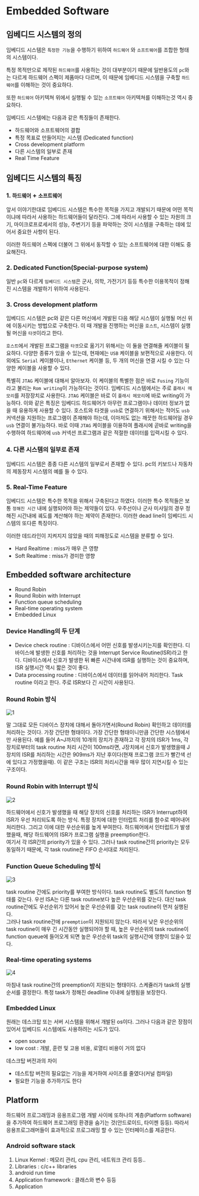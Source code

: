 # Embedded Software

## 임베디드 시스템의 정의

임베디드 시스템은 `특정한 기능`을 수행하기 위하여 `하드웨어` 와 `소프트웨어`를 조합한 형태의 시스템이다.

특정 목적만으로 제작된 `하드웨어`를 사용하는 것이 대부분이기 때문에 일반용도의 `pc`와는 다르게 하드웨어 스펙이 제품마다 다르며, 이 때문에 임베디드 시스템을 구축할 `하드웨어`를 이해하는 것이 중요하다.

또한 `하드웨어` 아키텍쳐 위에서 실행될 수 있는 `소프트웨어` 아키텍쳐를 이해하는것 역시 중요하다.

임베디드 시스템에는 다음과 같은 특징들이 존재한다.

- 하드웨어와 소프트웨어의 결합
- 특정 목표로 만들어지는 시스템 (Dedicated function)
- Cross development platform
- 다른 시스템의 일부로 존재
- Real Time Feature

## 임베디드 시스템의 특징

### 1. `하드웨어` + `소프트웨어`

앞서 이야기한대로 임베디드 시스템은 특수한 목적을 가지고 개발되기 때문에 어떤 목적이냐에 따라서 사용하는 하드웨어들이 달라진다. 그에 따라서 사용할 수 있는 자원의 크기, 마이크로프로세서의 성능, 주변기기 등을 파악하는 것이 시스템을 구축하는 데에 있어서 중요한 사항이 된다.

이러한 하드웨어 스펙에 더불어 그 위에서 동작할 수 있는 소프트웨어에 대한 이해도 중요해진다.

### 2. Dedicated Function(Special-purpose system)

일반 `pc`와 다르게 `임베디드 시스템`은 군사, 의학, 가전기기 등등 특수한 이용목적이 정해진 시스템을 개발하기 위하여 사용된다.

### 3. Cross development platform

임베디드 시스템은 pc와 같은 다른 머신에서 개발된 다음 해당 시스템이 실행될 머신 위에 이동시키는 방법으로 구축한다. 이 때 개발을 진행하는 머신을 `호스트`, 시스템이 실행될 머신을 `타겟`이라고 한다.

`호스트`에서 개발된 프로그램을 `타겟`으로 옮기기 위해서는 이 둘을 연결해줄 케이블이 필요하다. 다양한 종류가 있을 수 있는데, 현재에는 `USB` 케이블을 보편적으로 사용한다. 이 외에도 `Serial` 케이블이나, `Ethernet` 케이블 등, 두 개의 머신을 연결 시킬 수 있는 다양한 케이블을 사용할 수 있다.

특별히 `JTAG` 케이블에 대해서 알아보자. 이 케이블의 특별한 점은 바로 `Fusing` 기능이라고 불리는 `Rom writing`이 가능하다는 것이다. 임베디드 시스템에서는 주로 `플래시 메모리`를 저장장치로 사용한다. `JTAG` 케이블은 바로 이 `플래시 메모리`에 바로 writing이 가능하다. 이와 같은 특징은 임베디드 하드웨어가 아무런 프로그램이나 데이터 정보가 없을 때 유용하게 사용할 수 있다. 호스트와 타겟을 `usb`로 연결하기 위해서는 적어도 `usb` 커넥션을 지원하는 프로그램이 존재해야 하는데, 이마저도 없는 깨끗한 하드웨어일 경우 `usb` 연결이 불가능하다. 바로 이때 `JTAG` 케이블을 이용하여 플래시에 곧바로 writing을 수행하여 하드웨어에 `usb` 커넥션 프로그램과 같은 적절한 데이터를 입력시킬 수 있다.

### 4. 다른 시스템의 일부로 존재

임베디드 시스템은 종종 다른 시스템의 일부로서 존재할 수 있다. pc의 키보드나 자동차의 제동장치 시스템의 예를 들 수 있다.

### 5. Real-Time Feature

임베디드 시스템은 특수한 목적을 위해서 구축된다고 하였다. 이러한 특수 목적들은 보통 `정해진 시간` 내에 실행되어야 하는 제약들이 있다. 우주선이나 군사 미사일의 경우 정해진 시간내에 궤도를 계산해야 하는 제약이 존재한다. 이러한 dead line이 임베디드 시스템의 또다른 특징이다.

이러한 데드라인이 지켜지지 않았을 때의 피해정도로 시스템을 분류할 수 있다.

- Hard Realtime : miss가 매우 큰 영향
- Soft Realtime : miss가 경미한 영향

## Embedded software architecture

- Round Robin
- Round Robin with Interrupt
- Function queue scheduling
- Real-time operating system
- Embedded Linux

### Device Handling의 두 단계

- Device check routine : 디바이스에서 어떤 신호를 발생시키는지를 확인한다. 디바이스에 발생한 신호를 처리하는 것을 Interrupt Service Routine(ISR)라고 한다. 디바이스에서 신호가 발생한 뒤 빠른 시간내에 ISR를 실행하는 것이 중요하며, ISR 실행시간 역시 짧은 것이 좋다.
- Data processing routine : 디바이스에서 데이터를 읽어내어 처리한다. Task routine 이라고 한다. 주로 ISR보다 긴 시간이 사용된다.

### Round Robin 방식

![1](image/1.png)

말 그대로 모든 디바이스 장치에 대해서 돌아가면서(Round Robin) 확인하고 데이터를 처리하는 것이다. 가장 간단한 형태이다. 가장 간단한 형태이니만큼 간단한 시스템에서만 사용된다. 예를 들어 A~J까지의 10개의 장치가 존재하고 각 장치의 ISR가 1ms, 각 장치로부터의 task routine 처리 시간이 100ms라면, J장치에서 신호가 발생했을때 J 장치의 ISR를 처리하는 시간은 909ms가 지난 후이다(현재 프로그램 코드가 빨간색 선에 있다고 가정했을때). 이 같은 구조는 ISR의 처리시간을 매우 많이 지연시킬 수 있는 구조이다.

### Round Robin with Interrupt 방식

![2](image/2.png)

하드웨어에서 신호가 발생했을 때 해당 장치의 신호를 처리하는 ISR가 Interrupt하여 ISR가 우선 처리되도록 하는 방식. 특정 장치에 대한 인터럽트 처리를 함수로 떼어내어 처리한다. 그리고 이에 대한 우선순위를 높게 부여한다. 하드웨어에서 인터럽트가 발생했을때, 해당 하드웨어의 ISR가 프로그램 실행을 preemption한다.  
여기서 각 ISR간의 priority가 있을 수 있다. 그러나 task routine간의 priority는 모두 동일하기 때문에, 각 task routine은 FIFO 순서대로 처리된다.

### Function Queue Scheduling 방식

![3](image/3.png)

task routine 간에도 priority를 부여한 방식이다. task routine도 별도의 function 형태를 갖는다. 우선 ISA는 다른 task routine보다 높은 우선순위를 갖는다. 대신 task routine간에도 우선순위가 있어서 높은 우선순위를 갖는 task routine이 먼저 실행된다.  
그러나 task routine간에 `preemption`이 지원되지 않는다. 따라서 낮은 우선순위의 task routine이 매우 긴 시간동안 실행되어야 할 때, 높은 우선순위의 task routine이 function queue에 들어오게 되면 높은 우선순위 task의 실행시간에 영향이 있을수 있다.

### Real-time operating systems

![4](image/4.png)

마침내 task routine간의 preemption이 지원되는 형태이다. 스케쥴러가 task의 실행 순서를 결정한다. 특정 task가 정해진 deadline 이내에 실행됨을 보장한다.

### Embedded Linux

원래는 데스크탑 또는 서버 시스템을 위해서 개발된 os이다. 그러나 다음과 같은 장점이 있어서 임베디드 시스템에도 사용하려는 시도가 있다.

- open source
- low cost : 개발, 훈련 및 고용 비용, 로열티 비용이 거의 없다

데스크탑 버전과의 차이

- 데스트탑 버전의 필요없는 기능을 제거하여 사이즈를 줄였다(커널 컴파일)
- 필요한 기능을 추가하기도 한다

## Platform

하드웨어 프로그래밍과 응용프로그램 개발 사이에 또하나의 계층(Platform software)을 추가하여 하드웨어 프로그래밍 환경을 숨기는 것(안드로이드, 타이젠 등등). 따라서 응용프로그래머들이 효과적으로 프로그래밍 할 수 있는 인터페이스를 제공한다.

### Android software stack

1. Linux Kernel : 메모리 관리, cpu 관리, 네트워크 관리 등등..
2. Libraries : c/c++ libraries
3. android run time
4. Application framework : 클래스와 변수 등등
5. Application
